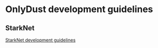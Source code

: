 # OnlyDust development guidelines

## StarkNet

[StarkNet development guidelines](./starknet/README.md)
